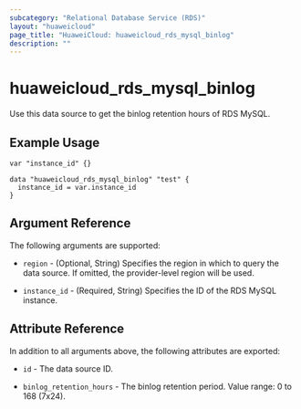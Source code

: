 ```yaml
---
subcategory: "Relational Database Service (RDS)"
layout: "huaweicloud"
page_title: "HuaweiCloud: huaweicloud_rds_mysql_binlog"
description: ""
---
```


# huaweicloud_rds_mysql_binlog

Use this data source to get the binlog retention hours of RDS MySQL.

## Example Usage

```hcl
var "instance_id" {}

data "huaweicloud_rds_mysql_binlog" "test" {
  instance_id = var.instance_id
}
```

## Argument Reference

The following arguments are supported:

* `region` - (Optional, String) Specifies the region in which to query the data source.
  If omitted, the provider-level region will be used.

* `instance_id` - (Required, String) Specifies the ID of the RDS MySQL instance.

## Attribute Reference

In addition to all arguments above, the following attributes are exported:

* `id` - The data source ID.

* `binlog_retention_hours` - The binlog retention period. Value range: 0 to 168 (7x24).
